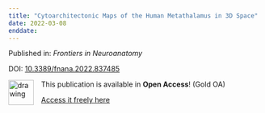 ```yaml
---
title: "Cytoarchitectonic Maps of the Human Metathalamus in 3D Space"
date: 2022-03-08
enddate:
---
```


Published in: *Frontiers in Neuroanatomy*

DOI: [10.3389/fnana.2022.837485](https://doi.org/10.3389/fnana.2022.837485)

<img src="https://upload.wikimedia.org/wikipedia/commons/thumb/7/77/Open_Access_logo_PLoS_transparent.svg/800px-Open_Access_logo_PLoS_transparent.svg.png" alt="drawing" width="50" align="left"/> &nbsp;&nbsp;&nbsp;This publication is available in **Open Access**! (Gold OA)

&nbsp;&nbsp;&nbsp;<a href="https://www.frontiersin.org/articles/10.3389/fnana.2022.837485/pdf">Access it freely here</a>

